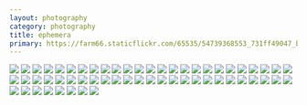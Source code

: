 ```yaml
---
layout: photography
category: photography
title: ephemera
primary: https://farm66.staticflickr.com/65535/54739368553_731ff49047_b.jpg
---
```


<div class="gallery">
  <div class="row">
    <div class="column">
      <img src="https://farm66.staticflickr.com/65535/54085416803_0ae31d2bb8_b.jpg">
      <img src="https://farm66.staticflickr.com/65535/54067777480_8196150f14_b.jpg">
      <img src="https://farm66.staticflickr.com/65535/54070909786_65911cc28b_b.jpg">
      <img src="https://farm66.staticflickr.com/65535/54186828899_bd4192c004_b.jpg">
      <img src="https://farm66.staticflickr.com/65535/54067777580_1a06722055_b.jpg">
      <img src="https://farm66.staticflickr.com/65535/54738313167_4179b91d9b_b.jpg">
      <img src="https://farm66.staticflickr.com/65535/54668544882_f69c9098f2_b.jpg">
      <img src="https://farm66.staticflickr.com/65535/54140230483_d777f943a1_b.jpg">
      <img src="https://farm66.staticflickr.com/65535/54068496907_ed4664a308_b.jpg">
      <img src="https://farm66.staticflickr.com/65535/54460323790_716cf6c3c3_b.jpg">
      <img src="https://farm66.staticflickr.com/65535/54693593285_af53e8b2dd_b.jpg">
      <img src="https://farm66.staticflickr.com/65535/54067637504_70c81135b3_b.jpg">
      <img src="https://farm66.staticflickr.com/65535/54069411006_67352b57cf_b.jpg">
      <img src="https://farm66.staticflickr.com/65535/54140232968_1b98d9b945_b.jpg">
      <img src="https://farm66.staticflickr.com/65535/54186986405_4f633cec51_b.jpg">
      <img src="https://farm66.staticflickr.com/65535/54471977109_9d0d280a11_b.jpg">
      <img src="https://farm66.staticflickr.com/65535/54140410665_566b0d2af1_b.jpg">
      <img src="https://farm66.staticflickr.com/65535/54067645939_25c7b20f51_b.jpg">
      <img src="https://farm66.staticflickr.com/65535/54068967868_e0319df769_b.jpg">
      <img src="https://farm66.staticflickr.com/65535/54739513430_9504507551_b.jpg">
      <img src="https://farm66.staticflickr.com/65535/54140238253_6477ce5d68_b.jpg">
      <img src="https://farm66.staticflickr.com/65535/54066441502_1e47595fee_b.jpg">
      <img src="https://farm66.staticflickr.com/65535/54079258357_37d683dd99_b.jpg">
      <img src="https://farm66.staticflickr.com/65535/54140232688_7318fe8b40_b.jpg">
      <img src="https://farm66.staticflickr.com/65535/54186832489_c6de95e819_b.jpg">
      <img src="https://farm66.staticflickr.com/65535/54140285909_3fc42a370e_b.jpg">
      <img src="https://farm66.staticflickr.com/65535/54186828884_ee4097e004_b.jpg">
      <img src="https://farm66.staticflickr.com/65535/54069797119_19402f3662_b.jpg">
      <img src="https://farm66.staticflickr.com/65535/54462445506_c051cea93a_b.jpg">
      <img src="https://farm66.staticflickr.com/65535/54140286024_5694ca30e9_b.jpg">
      <img src="https://farm66.staticflickr.com/65535/54185659882_4b52ee34e2_b.jpg">
      <img src="https://farm66.staticflickr.com/65535/54139104032_6cc9a922c0_b.jpg">
      <img src="https://farm66.staticflickr.com/65535/54186813928_63cede5e2d_b.jpg">
      <img src="https://farm66.staticflickr.com/65535/54067646159_dd9a12ba34_b.jpg">
      <img src="https://farm66.staticflickr.com/65535/54739387869_841c3d6641_b.jpg">
      <img src="https://farm66.staticflickr.com/65535/54067777620_db0018e591_b.jpg">
      <img src="https://farm66.staticflickr.com/65535/54078022892_c23145c2af_b.jpg">
      <img src="https://farm66.staticflickr.com/65535/54067646224_beacd15c0e_b.jpg">
      <img src="https://farm66.staticflickr.com/65535/54139944256_c8972e1fcb_b.jpg">
      <img src="https://farm66.staticflickr.com/65535/54067742055_02ec88a22d_b.jpg">
      <img src="https://farm66.staticflickr.com/65535/54068589227_e2bc39c9e6_b.jpg">
      <img src="https://farm66.staticflickr.com/65535/54724872030_dd703417da_b.jpg">
      <img src="https://farm66.staticflickr.com/65535/54739368553_731ff49047_b.jpg">
      <img src="https://farm66.staticflickr.com/65535/54186813993_b31a520386_b.jpg">
      <img src="https://farm66.staticflickr.com/65535/54739154986_c818ff01cf_b.jpg">
      <img src="https://farm66.staticflickr.com/65535/54067539403_402a5cab90_b.jpg">
      <img src="https://farm66.staticflickr.com/65535/54140418205_c4aea57a23_b.jpg">
      <img src="https://farm66.staticflickr.com/65535/54177283012_4d6591025e_b.jpg">
      <img src="https://farm66.staticflickr.com/65535/54140233193_82a51b4b43_b.jpg">
      <img src="https://farm66.staticflickr.com/65535/54067637459_72b03a84bd_b.jpg">
      <img src="https://farm66.staticflickr.com/65535/54140418305_733e723a27_b.jpg">
      <img src="https://farm66.staticflickr.com/65535/54139956276_ab1cb0c17b_b.jpg">
      <img src="https://farm66.staticflickr.com/65535/54068496922_b5d434a61d_b.jpg">
      <img src="https://farm66.staticflickr.com/65535/54558601814_e782ab4d08_b.jpg">
      <img src="https://farm66.staticflickr.com/65535/54186546016_8ffbe58f90_b.jpg">
      <img src="https://farm66.staticflickr.com/65535/54186986460_ede97414fd_b.jpg">
      <img src="https://farm66.staticflickr.com/65535/54186813983_7f9ccd7af8_b.jpg">
      <img src="https://farm66.staticflickr.com/65535/54288802634_b0f43dc0cb_b.jpg">
    </div>
  </div>
</div>
